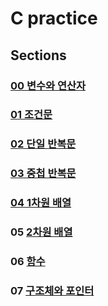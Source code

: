 # C practice

## Sections
### [00 변수와 연산자](https://github.com/sjpark-dev/c-practice/tree/master/section00)
### [01 조건문](https://github.com/sjpark-dev/c-practice/tree/master/section01)
### [02 단일 반복문](https://github.com/sjpark-dev/c-practice/tree/master/section02)
### [03 중첩 반복문](https://github.com/sjpark-dev/c-practice/tree/master/section03)
### [04 1차원 배열](https://github.com/sjpark-dev/c-practice/tree/master/section04)
### 05 [2차원 배열](https://github.com/sjpark-dev/c-practice/tree/master/section05)
### 06 [함수](https://github.com/sjpark-dev/c-practice/tree/master/section06)
### 07 [구조체와 포인터](https://github.com/sjpark-dev/c-practice/tree/master/section07)
